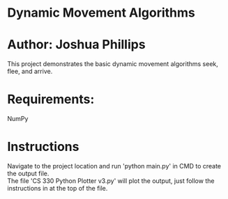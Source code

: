 # Dynamic Movement Algorithms
# Author: Joshua Phillips
This project demonstrates the basic dynamic movement algorithms seek, flee, and arrive.<br>

# Requirements:
NumPy<br>

# Instructions
Navigate to the project location and run 'python main.py' in CMD to create the output file.<br>
The file 'CS 330 Python Plotter v3.py' will plot the output, just follow the instructions in at the top of the file.<br>
